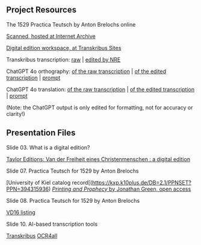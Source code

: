 ## Project Resources
The 1529 Practica Teutsch by Anton Brelochs online

[Scanned, hosted at Internet Archive](https://archive.org/details/brelochs-practica-1529)

[Digital edition workspace, at Transkribus Sites](https://app.transkribus.org/sites/brelochs1529/doc/2694510)

Transkribus transcription: [raw](https://github.com/nericson/brelochs/blob/main/texts/01a_raw_transcription.txt) | [edited by NRE](https://github.com/nericson/brelochs/blob/main/texts/02a_edited_transcription.txt)

ChatGPT 4o orthography: [of the raw transcription](https://github.com/nericson/brelochs/blob/main/texts/01b_raw_transcription_with_ai_orthography.txt) | [of the edited transcription](https://github.com/nericson/brelochs/blob/main/texts/02b_edited_transcription_with_ai_orthography) | [prompt](https://github.com/nericson/brelochs/blob/main/texts/00b_ai_orthography_prompt)

ChatGPT 4o translation: [of the raw transcription](https://github.com/nericson/brelochs/blob/main/texts/01c_raw_transcription_with_ai_translation.md) | [of the edited transcription](https://github.com/nericson/brelochs/blob/main/texts/02c_edited_transcription_with_ai_translation.md) | [prompt](https://github.com/nericson/brelochs/blob/main/texts/00c_ai_translation_prompt)

(Note: the ChatGPT output is only edited for formatting, not for accuracy or clarity!)

## Presentation Files

Slide 03. What is a digital edition?

[Taylor Editions: Van der Freiheit eines Christenmenschen : a digital edition](https://editions.mml.ox.ac.uk/editions/freiheit-1520/)

Slide 07. Practica Teutsch for 1529 by Anton Brelochs

[University of Kiel catalog record[(https://kxp.k10plus.de/DB=2.1/PPNSET?PPN=394315936)
[*Printing and Prophecy* by Jonathan Green, open access](https://www.fulcrum.org/concern/monographs/tm70mv886)

Slide 08. Practica Teutsch for 1529 by Anton Brelochs

[VD16 listing](https://gateway-bayern.de/VD16+ZV+32815)

Slide 10. AI-based transcription tools

[Transkribus](https://www.transkribus.org/)
[OCR4all](https://www.ocr4all.org/)

